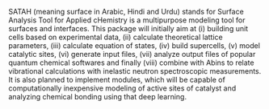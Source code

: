 SATAH (meaning surface in Arabic, Hindi and Urdu) stands for Surface Analysis Tool for Applied cHemistry is a multipurpose modeling tool for surfaces and interfaces. This package will initially aim at (i) building unit cells based on experimental data, (ii) calculate theoretical lattice parameters, (iii) calculate equation of states, (iv) build supercells, (v) model catalytic sites, (vi) generate input files, (vii) analyze output files of popular quantum chemical softwares and finally (viii) combine with Abins to relate vibrational calculations with inelastic neutron spectroscopic measurements. It is also planned to implement modules, which will be capable of computationally inexpensive modeling of active sites of catalyst and analyzing chemical bonding using that deep learning. 
